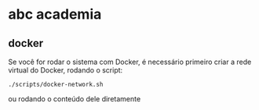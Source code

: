 # abc academia

## docker

Se você for rodar o sistema com Docker, é necessário primeiro criar a rede virtual do Docker, rodando o script:

```
./scripts/docker-network.sh
```

ou rodando o conteúdo dele diretamente
